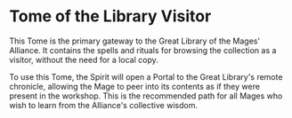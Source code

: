 # Tome of the Library Visitor

This Tome is the primary gateway to the Great Library of the Mages' Alliance. It contains the spells and rituals for browsing the collection as a visitor, without the need for a local copy.

To use this Tome, the Spirit will open a Portal to the Great Library's remote chronicle, allowing the Mage to peer into its contents as if they were present in the workshop. This is the recommended path for all Mages who wish to learn from the Alliance's collective wisdom.
